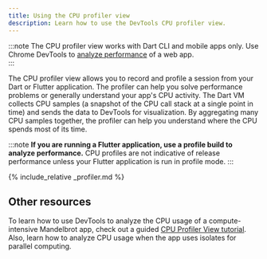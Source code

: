 ```yaml
---
title: Using the CPU profiler view
description: Learn how to use the DevTools CPU profiler view.
---
```


:::note
  The CPU profiler view works with Dart CLI and mobile apps only.
  Use Chrome DevTools to [analyze performance][]
  of a web app.  
:::

The CPU profiler view allows you to record and profile a
session from your Dart or Flutter application.
The profiler can help you solve performance problems
or generally understand your app's CPU activity.
The Dart VM collects CPU samples
(a snapshot of the CPU call stack at a single point in time)
and sends the data to DevTools for visualization.
By aggregating many CPU samples together,
the profiler can help you understand where the CPU
spends most of its time.

:::note
  **If you are running a Flutter application,
  use a profile build to analyze performance.**
  CPU profiles are not indicative of release performance
  unless your Flutter application is run in profile mode.
:::

{% include_relative _profiler.md %}

[analyze performance]: {{site.developers}}/web/tools/chrome-devtools/evaluate-performance/
  
## Other resources
  
To learn how to use DevTools to analyze
the CPU usage of a compute-intensive Mandelbrot app,
check out a guided [CPU Profiler View tutorial][profiler-tutorial].
Also, learn how to analyze CPU usage when the app
uses isolates for parallel computing.

[profiler-tutorial]: {{site.medium}}/@fluttergems/mastering-dart-flutter-devtools-cpu-profiler-view-part-6-of-8-31e24eae6bf8
